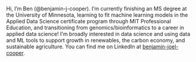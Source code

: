Hi, I’m Ben (@benjamin-j-cooper). I’m currently finishing an MS degree at the University of Minnesota, learning to fit machine learning models in the Applied Data Science certificate program through MIT Professional Education, and transitioning from genomics/bioinformatics to a career in applied data science! I'm broadly interested in data science and using data and ML tools to support growth in renewables, the carbon economy, and sustainable agriculture. You can find me on LinkedIn at [benjamin-joel-cooper](https://www.linkedin.com/in/benjamin-joel-cooper/).

<!---
benjamin-j-cooper/benjamin-j-cooper is a ✨ special ✨ repository because its `README.md` (this file) appears on your GitHub profile.
You can click the Preview link to take a look at your changes.
--->
